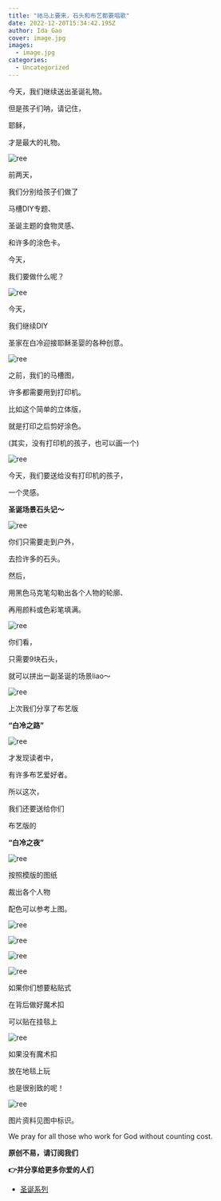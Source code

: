 ```yaml
---
title: "祂马上要来，石头和布艺都要唱歌"
date: 2022-12-20T15:34:42.195Z
author: Ida Gao
cover: image.jpg
images:
  - image.jpg
categories:
  - Uncategorized
---
```


今天，我们继续送出圣诞礼物。

<!--more-->

但是孩子们呐，请记住，

耶稣，

才是最大的礼物。

![ree](https://static.wixstatic.com/media/ec8b63_190fdfceb0034ca18b73a8c129ab6d66~mv2.jpg)

前两天，

我们分别给孩子们做了

马槽DIY专题、

圣诞主题的食物灵感、

和许多的涂色卡。

今天，

我们要做什么呢？

![ree](https://static.wixstatic.com/media/ec8b63_0a62323afa9c4be7b8b4eafa7359149f~mv2.jpg)

今天，

我们继续DIY

圣家在白冷迎接耶稣圣婴的各种创意。

![ree](https://static.wixstatic.com/media/ec8b63_7428fcabbfd3463abb0c33f91ba1b361~mv2.jpg)

之前，我们的马槽图，

许多都需要用到打印机。

比如这个简单的立体版，

就是打印之后剪好涂色。

(其实，没有打印机的孩子，也可以画一个)

![ree](https://static.wixstatic.com/media/ec8b63_8b071053dba64dd4817b58296eff4a68~mv2.jpg)

今天，我们要送给没有打印机的孩子，

一个灵感。

**圣诞场景石头记～**

![ree](https://static.wixstatic.com/media/ec8b63_6323eabc23e44e759e1689b2d25bee32~mv2.jpg)

你们只需要走到户外，

去捡许多的石头。

然后，

用黑色马克笔勾勒出各个人物的轮廓、

再用颜料或色彩笔填满。

![ree](https://static.wixstatic.com/media/ec8b63_71ba991c04a64df58b35e4a4e4ac1e02~mv2.jpg)

你们看，

只需要9块石头，

就可以拼出一副圣诞的场景liao～

![ree](https://static.wixstatic.com/media/ec8b63_4a1b5af624734ceeb51de68f78cc6d29~mv2.jpg)

上次我们分享了布艺版

**“白冷之路”**

![ree](https://static.wixstatic.com/media/ec8b63_ec514586e2034b07bb0ef734d503c7de~mv2.jpg)

才发现读者中，

有许多布艺爱好者。

所以这次，

我们还要送给你们

布艺版的

**“白冷之夜”**

![ree](https://static.wixstatic.com/media/ec8b63_d2a05b22f1ba4c9ebddb751f53e25976~mv2.jpg)

按照模版的图纸

裁出各个人物

配色可以参考上图。

  

![ree](https://static.wixstatic.com/media/ec8b63_a0d4a4cb28984d67902245c2c9cb512d~mv2.jpg)

![ree](https://static.wixstatic.com/media/ec8b63_beea13815f254e1fab86d9246209f7d5~mv2.jpg)

![ree](https://static.wixstatic.com/media/ec8b63_cc248da71d504f2b9c15c4d1ccd77d44~mv2.jpg)

![ree](https://static.wixstatic.com/media/ec8b63_a5f770c53900410f98e5c0b89bd8acec~mv2.jpg)

如果你们想要粘贴式

在背后做好魔术扣

可以贴在挂毯上

![ree](https://static.wixstatic.com/media/ec8b63_78d784e185104b95b481e3db6ec03490~mv2.jpg)

如果没有魔术扣

放在地毯上玩

也是很别致的呢！

![ree](https://static.wixstatic.com/media/ec8b63_28dbeefec5ce4972b49e520cc42c82fa~mv2.jpg)

图片资料见图中标识。

We pray for all those who work for God without counting cost.

**原创不易，请订阅我们**

**👉并分享给更多你爱的人们**

*   [圣诞系列](https://www.urloveinme.com/首頁/categories/圣诞系列)
